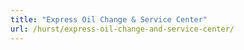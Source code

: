 ```yaml
---
title: "Express Oil Change & Service Center"
url: /hurst/express-oil-change-and-service-center/
---
```

